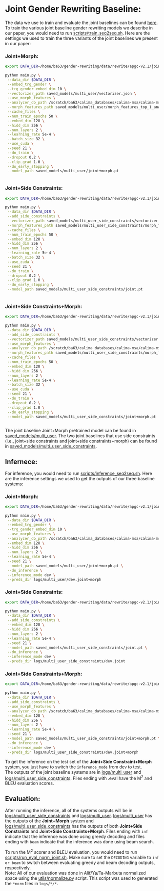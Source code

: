 # Joint Gender Rewriting Baseline:


The data we use to train and evaluate the joint baselines can be found [here](https://github.com/balhafni/gender-rewriting/tree/master/data/rewrite/apgc-v2.1/joint). 
To train the various joint baseline gender rewriting models we describe in our paper, you would need to run [scripts/train_seq2seq.sh](scripts/train_seq2seq.sh). Here are the settings we used to train the three variants of the joint baselines we present in our paper: <br/>

### Joint+Morph:

```bash
export DATA_DIR=/home/ba63/gender-rewriting/data/rewrite/apgc-v2.1/joint

python main.py \
 --data_dir $DATA_DIR \
 --embed_trg_gender \
 --trg_gender_embed_dim 10 \
 --vectorizer_path saved_models/multi_user/vectorizer.json \
 --use_morph_features \
 --analyzer_db_path /scratch/ba63/calima_databases/calima-msa/calima-msa-s31_0.4.2.utf8.db.copy-mod \
 --morph_features_path saved_models/multi_user/morph_features_top_1_analyses.json \
 --cache_files \
 --num_train_epochs 50 \
 --embed_dim 128 \
 --hidd_dim 256 \
 --num_layers 2 \
 --learning_rate 5e-4 \
 --batch_size 32 \
 --use_cuda \
 --seed 21 \
 --do_train \
 --dropout 0.2 \
 --clip_grad 1.0 \
 --do_early_stopping \
 --model_path saved_models/multi_user/joint+morph.pt
 
```

### Joint+Side Constraints:

```bash
export DATA_DIR=/home/ba63/gender-rewriting/data/rewrite/apgc-v2.1/joint

python main.py \
 --data_dir $DATA_DIR \
 --add_side_constraints \
 --vectorizer_path saved_models/multi_user_side_constraints/vectorizer.json \
 --morph_features_path saved_models/multi_user_side_constraints/morph_features_top_1_analyses.json \
 --cache_files \
 --num_train_epochs 50 \
 --embed_dim 128 \
 --hidd_dim 256 \
 --num_layers 2 \
 --learning_rate 5e-4 \
 --batch_size 32 \
 --use_cuda \
 --seed 21 \
 --do_train \
 --dropout 0.2 \
 --clip_grad 1.0 \
 --do_early_stopping \
 --model_path saved_models/multi_user_side_constraints/joint.pt
 
```


### Joint+Side Constraints+Morph:

```bash
export DATA_DIR=/home/ba63/gender-rewriting/data/rewrite/apgc-v2.1/joint

python main.py \
 --data_dir $DATA_DIR \
 --add_side_constraints \
 --vectorizer_path saved_models/multi_user_side_constraints/vectorizer.json \
 --use_morph_features \
 --analyzer_db_path /scratch/ba63/calima_databases/calima-msa/calima-msa-s31_0.4.2.utf8.db.copy-mod \
 --morph_features_path saved_models/multi_user_side_constraints/morph_features_top_1_analyses.json \
 --cache_files \
 --num_train_epochs 50 \
 --embed_dim 128 \
 --hidd_dim 256 \
 --num_layers 2 \
 --learning_rate 5e-4 \
 --batch_size 32 \
 --use_cuda \
 --seed 21 \
 --do_train \
 --dropout 0.2 \
 --clip_grad 1.0 \
 --do_early_stopping \
 --model_path saved_models/multi_user_side_constraints/joint+morph.pt
 
```

The joint baseline Joint+Morph pretrained model can be found in [saved_models/multi_user](saved_models/multi_user). The two joint baselines that use side constraints (i.e., joint+side constraints and joint+side constraints+morph) can be found in  [saved_models/multi_user_side_constraints](saved_models/multi_user_side_constraints).

## Infernece:
For inference, you would need to run [scripts/inference_seq2seq.sh](scripts/inference_seq2seq.sh). Here are the inference settings we used to get the outputs of our three baseline systems:

### Joint+Morph:
```bash
export DATA_DIR=/home/ba63/gender-rewriting/data/rewrite/apgc-v2.1/joint

python main.py \
 --data_dir $DATA_DIR \
 --embed_trg_gender \
 --trg_gender_embed_dim 10 \
 --use_morph_features \
 --analyzer_db_path /scratch/ba63/calima_databases/calima-msa/calima-msa-s31_0.4.2.utf8.db.copy-mod \
 --embed_dim 128 \
 --hidd_dim 256 \
 --num_layers 2 \
 --learning_rate 5e-4 \
 --seed 21 \
 --model_path saved_models/multi_user/joint+morph.pt \
 --do_inference \
 --inference_mode dev \
 --preds_dir logs/multi_user/dev.joint+morph
 ```
 
 ### Joint+Side Constraints:
```bash
export DATA_DIR=/home/ba63/gender-rewriting/data/rewrite/apgc-v2.1/joint

python main.py \
 --data_dir $DATA_DIR \
 --add_side_constraints \
 --embed_dim 128 \
 --hidd_dim 256 \
 --num_layers 2 \
 --learning_rate 5e-4 \
 --seed 21 \
 --model_path saved_models/multi_user_side_constraints/joint.pt \
 --do_inference \
 --inference_mode dev \
 --preds_dir logs/multi_user_side_constraints/dev.joint
 ```
 
 
### Joint+Side Constraints+Morph:
```bash
export DATA_DIR=/home/ba63/gender-rewriting/data/rewrite/apgc-v2.1/joint

python main.py \
 --data_dir $DATA_DIR \
 --add_side_constraints \
 --use_morph_features \
 --analyzer_db_path /scratch/ba63/calima_databases/calima-msa/calima-msa-s31_0.4.2.utf8.db.copy-mod \
 --embed_dim 128 \
 --hidd_dim 256 \
 --num_layers 2 \
 --learning_rate 5e-4 \
 --seed 21 \
 --model_path saved_models/multi_user_side_constraints/joint+morph.pt \
 --do_inference \
 --inference_mode dev \
 --preds_dir logs/multi_user_side_constraints/dev.joint+morph
 ```
 
 To get the inference on the test set of the **Joint+Side Constraint+Morph** system, you just have to switch the `inference_mode` from dev to test.</br>
 The outputs of the joint baseline systems are in [logs/multi_user](logs/multi_user) and [logs/multi_user_side_constraints](logs/multi_user_side_constraints). Files ending with .eval have the M<sup>2</sup> and BLEU evaluation scores.
 
 ## Evaluation:
After running the inference, all of the systems outputs will be in [logs/multi_user_side_constraints](logs/multi_user_side_constraints) and [logs/multi_user](logs/multi_user). [logs/multi_user](logs/multi_user) has the outputs of the **Joint+Morph** system and [logs/multi_user_side_constraints](logs/multi_user_side_constraints) has the outputs of both **Joint+Side Constraints** and **Joint+Side Constraints+Morph**. Files ending with `inf` indicate that the inference was done using greedy decoding and files ending with `beam` indicate that the inference was done using beam search.</br>

To run the M<sup>2</sup> scorer and BLEU evaluation, you would need to run [scripts/run_eval_norm_joint.sh](scripts/run_eval_norm_joint.sh). Make sure to set the `DECODING` variable to `inf or beam` to switch between evaluating greedy and beam decoding outputs, respectively.</br>
Note: All of our evaluation was done in Alif/Ya/Ta-Marbuta normalized space using the [utils/normalize.py](utils/normalize.py) script. This script was used to generated the `*norm` files in `logs/*/*`.
